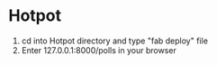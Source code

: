 # Hotpot
1. cd into Hotpot directory and type "fab deploy" file
2. Enter 127.0.0.1:8000/polls in your browser

